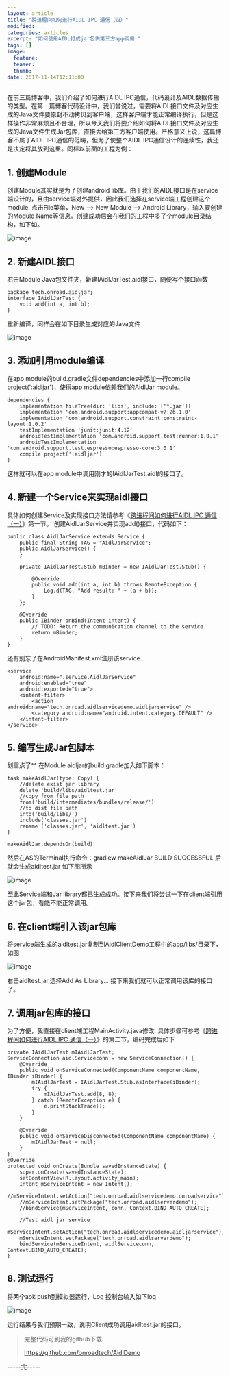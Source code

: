 ```yaml
---
layout: article
title: "跨进程间如何进行AIDL IPC 通信（四）"
modified:
categories: articles
excerpt: "如何使用AIDL打成jar包供第三方app调用."
tags: []
image:
  feature:
  teaser:
  thumb:
date: 2017-11-14T12:11:00
---
```


在前三篇博客中，我们介绍了如何进行AIDL IPC通信，代码设计及AIDL数据传输的类型。在第一篇博客代码设计中，我们曾说过，需要将AIDL接口文件及对应生成的Java文件要原封不动拷贝到客户端，这样客户端才能正常编译执行，但是这样操作非常麻烦且不合理，所以今天我们将要介绍如何将AIDL接口文件及对应生成的Java文件生成Jar包库，直接丢给第三方客户端使用。严格意义上说，这篇博客不属于AIDL IPC通信的范畴，但为了使整个AIDL IPC通信设计的连续性，我还是决定将其放到这里。同样以前面的工程为例：
## 1. 创建Module
创建Module其实就是为了创建android lib库。由于我们的AIDL接口是在service端设计的，且由service端对外提供，因此我们选择在service端工程创建这个module.
点击File菜单，New --> New Module --> Android Library，输入要创建的Module Name等信息。创建成功后会在我们的工程中多了个module目录结构，如下如。

![image](http://www.onroad.tech/images/20171114/01.PNG)

## 2. 新建AIDL接口
右击Module Java包文件夹，新建IAidlJarTest.aidl接口，随便写个接口函数
```
package tech.onroad.aidljar;
interface IAidlJarTest {
    void add(int a, int b);
}
```
重新编译，同样会在如下目录生成对应的Java文件

![image](http://www.onroad.tech/images/20171114/02.PNG)

## 3. 添加引用module编译
在app module的build.gradle文件dependencies中添加一行compile project(':aidljar')，使得app module依赖我们的AidlJar module。
```
dependencies {
    implementation fileTree(dir: 'libs', include: ['*.jar'])
    implementation 'com.android.support:appcompat-v7:26.1.0'
    implementation 'com.android.support.constraint:constraint-layout:1.0.2'
    testImplementation 'junit:junit:4.12'
    androidTestImplementation 'com.android.support.test:runner:1.0.1'
    androidTestImplementation 'com.android.support.test.espresso:espresso-core:3.0.1'
    compile project(':aidljar')
}
```
这样就可以在app module中调用刚才的IAidlJarTest.aidl的接口了。
## 4. 新建一个Service来实现aidl接口
具体如何创建Service及实现接口方法请参考《[跨进程间如何进行AIDL IPC 通信（一）](http://www.onroad.tech/articles/aidl-ipc-communication-1/)》第一节。
创建AidlJarService并实现add()接口，代码如下：
```
public class AidlJarService extends Service {
    public final String TAG = "AidlJarService";
    public AidlJarService() {
    }

    private IAidlJarTest.Stub mBinder = new IAidlJarTest.Stub() {

        @Override
        public void add(int a, int b) throws RemoteException {
            Log.d(TAG, "Add result: " + (a + b));
        }
    };

    @Override
    public IBinder onBind(Intent intent) {
        // TODO: Return the communication channel to the service.
        return mBinder;
    }
}
```
还有别忘了在AndroidManifest.xml注册该service.
```
<service
    android:name=".service.AidlJarService"
    android:enabled="true"
    android:exported="true">
    <intent-filter>
        <action android:name="tech.onroad.aidlservicedemo.aidljarservice" />
        <category android:name="android.intent.category.DEFAULT" />
    </intent-filter>
</service>
```
## 5. 编写生成Jar包脚本
划重点了^^
在Module aidljar的build.gradle加入如下脚本：
```
task makeAidlJar(type: Copy) {
    //delete exist jar library
    delete 'build/libs/aidltest.jar'
    //copy from file path
    from('build/intermediates/bundles/release/')
    //to dist file path
    into('build/libs/')
    include('classes.jar')
    rename ('classes.jar', 'aidltest.jar')
}

makeAidlJar.dependsOn(build)
```
然后在AS的Terminal执行命令：gradlew makeAidlJar
BUILD SUCCESSFUL 后就会生成aidltest.jar
如下图所示

![image](http://www.onroad.tech/images/20171114/03.PNG)

至此Service端和Jar library都已生成成功。接下来我们将尝试一下在client端引用这个jar包，看能不能正常调用。

## 6. 在client端引入该jar包库
将service端生成的aidltest.jar复制到AidlClientDemo工程中的app/libs/目录下，如图

![image](http://www.onroad.tech/images/20171114/04.PNG)

右击aidltest.jar,选择Add As Library...
接下来我们就可以正常调用该库的接口了。
## 7. 调用jar包库的接口
为了方便，我直接在client端工程MainActivity.java修改. 具体步骤可参考《[跨进程间如何进行AIDL IPC 通信（一）](http://www.onroad.tech/articles/aidl-ipc-communication-1/)》的第二节，编码完成后如下
```
private IAidlJarTest mIAidlJarTest;
ServiceConnection aidlServiceconn = new ServiceConnection() {
    @Override
    public void onServiceConnected(ComponentName componentName, IBinder iBinder) {
        mIAidlJarTest = IAidlJarTest.Stub.asInterface(iBinder);
        try {
            mIAidlJarTest.add(8, 8);
        } catch (RemoteException e) {
            e.printStackTrace();
        }
    }

    @Override
    public void onServiceDisconnected(ComponentName componentName) {
        mIAidlJarTest = null;
    }
};
@Override
protected void onCreate(Bundle savedInstanceState) {
    super.onCreate(savedInstanceState);
    setContentView(R.layout.activity_main);
    Intent mServiceIntent = new Intent();
    //mServiceIntent.setAction("tech.onroad.aidlservicedemo.onroadservice");
    //mServiceIntent.setPackage("tech.onroad.aidlserverdemo");
    //bindService(mServiceIntent, conn, Context.BIND_AUTO_CREATE);

    //Test aidl jar service
    mServiceIntent.setAction("tech.onroad.aidlservicedemo.aidljarservice");
    mServiceIntent.setPackage("tech.onroad.aidlserverdemo");
    bindService(mServiceIntent, aidlServiceconn, Context.BIND_AUTO_CREATE);
}
```
## 8. 测试运行
将两个apk push到模拟器运行，Log 控制台输入如下log

![image](http://www.onroad.tech/images/20171114/05.PNG)

运行结果与我们预期一致，说明Client成功调用aidltest.jar的接口。



> 完整代码可到我的github下载:
>
> <https://github.com/onroadtech/AidlDemo>

-----完-----